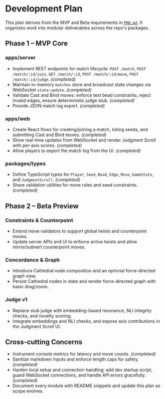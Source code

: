 # Development Plan

This plan derives from the MVP and Beta requirements in [`PRD.md`](PRD.md). It organizes work into modular deliverables across the repo's packages.

## Phase 1 – MVP Core

### apps/server
- Implement REST endpoints for match lifecycle: `POST /match`, `POST /match/:id/join`, `GET /match/:id`, `POST /match/:id/move`, `POST /match/:id/judge`. *(completed)*
- Maintain in-memory `matches` store and broadcast state changes via WebSocket `state:update`. *(completed)*
- Validate Cast and Bind moves: enforce text bead constraints, reject invalid edges, ensure deterministic judge stub. *(completed)*
- Provide JSON match log export. *(completed)*

### apps/web
- Create React flows for creating/joining a match, listing seeds, and submitting Cast and Bind moves. *(completed)*
- Show real-time updates from WebSocket and render Judgment Scroll with per-axis scores. *(completed)*
- Allow players to export the match log from the UI. *(completed)*

### packages/types
- Define TypeScript types for `Player`, `Seed`, `Bead`, `Edge`, `Move`, `GameState`, and `JudgmentScroll`. *(completed)*
- Share validation utilities for move rules and seed constraints. *(completed)*

## Phase 2 – Beta Preview

### Constraints & Counterpoint
- Extend move validators to support global twists and counterpoint moves.
- Update server APIs and UI to enforce active twists and allow mirror/subvert counterpoint moves.

### Concordance & Graph
- Introduce Cathedral node composition and an optional force-directed graph view.
- Persist Cathedral nodes in state and render force-directed graph with basic drag/zoom.

### Judge v1
- Replace stub judge with embedding-based resonance, NLI integrity checks, and novelty scoring.
- Integrate embeddings and NLI checks, and expose axis contributions in the Judgment Scroll UI.

## Cross-cutting Concerns
- Instrument console metrics for latency and move counts. *(completed)*
- Sanitize markdown inputs and enforce length caps for safety. *(completed)*
- Harden local setup and connection handling: add dev startup script, guard WebSocket connections, and handle API errors gracefully. *(completed)*
- Document every module with README snippets and update this plan as scope evolves.

